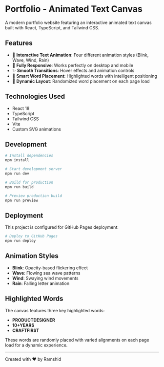 # Portfolio - Animated Text Canvas

A modern portfolio website featuring an interactive animated text canvas built with React, TypeScript, and Tailwind CSS.

## Features

- 🎨 **Interactive Text Animation**: Four different animation styles (Blink, Wave, Wind, Rain)
- 📱 **Fully Responsive**: Works perfectly on desktop and mobile
- ✨ **Smooth Transitions**: Hover effects and animation controls
- 🎯 **Smart Word Placement**: Highlighted words with intelligent positioning
- 🔄 **Dynamic Layout**: Randomized word placement on each page load

## Technologies Used

- React 18
- TypeScript
- Tailwind CSS
- Vite
- Custom SVG animations

## Development

```bash
# Install dependencies
npm install

# Start development server
npm run dev

# Build for production
npm run build

# Preview production build
npm run preview
```

## Deployment

This project is configured for GitHub Pages deployment:

```bash
# Deploy to GitHub Pages
npm run deploy
```

## Animation Styles

- **Blink**: Opacity-based flickering effect
- **Wave**: Flowing sea wave patterns
- **Wind**: Swaying wind movements
- **Rain**: Falling letter animation

## Highlighted Words

The canvas features three key highlighted words:
- **PRODUCTDESIGNER**
- **10+YEARS**
- **CRAFTFIRST**

These words are randomly placed with varied alignments on each page load for a dynamic experience.

---

Created with ❤️ by Ramshid